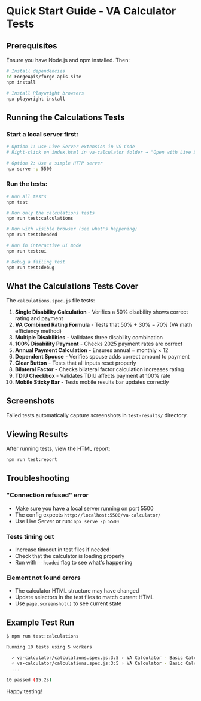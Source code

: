 # Quick Start Guide - VA Calculator Tests

## Prerequisites

Ensure you have Node.js and npm installed. Then:

```bash
# Install dependencies
cd ForgeApis/forge-apis-site
npm install

# Install Playwright browsers
npx playwright install
```

## Running the Calculations Tests

### Start a local server first:

```bash
# Option 1: Use Live Server extension in VS Code
# Right-click on index.html in va-calculator folder → "Open with Live Server"

# Option 2: Use a simple HTTP server
npx serve -p 5500
```

### Run the tests:

```bash
# Run all tests
npm test

# Run only the calculations tests
npm run test:calculations

# Run with visible browser (see what's happening)
npm run test:headed

# Run in interactive UI mode
npm run test:ui

# Debug a failing test
npm run test:debug
```

## What the Calculations Tests Cover

The `calculations.spec.js` file tests:

1. **Single Disability Calculation** - Verifies a 50% disability shows correct rating and payment
2. **VA Combined Rating Formula** - Tests that 50% + 30% = 70% (VA math efficiency method)
3. **Multiple Disabilities** - Validates three disability combination
4. **100% Disability Payment** - Checks 2025 payment rates are correct
5. **Annual Payment Calculation** - Ensures annual = monthly × 12
6. **Dependent Spouse** - Verifies spouse adds correct amount to payment
7. **Clear Button** - Tests that all inputs reset properly
8. **Bilateral Factor** - Checks bilateral factor calculation increases rating
9. **TDIU Checkbox** - Validates TDIU affects payment at 100% rate
10. **Mobile Sticky Bar** - Tests mobile results bar updates correctly

## Screenshots

Failed tests automatically capture screenshots in `test-results/` directory.

## Viewing Results

After running tests, view the HTML report:

```bash
npm run test:report
```

## Troubleshooting

### "Connection refused" error
- Make sure you have a local server running on port 5500
- The config expects `http://localhost:5500/va-calculator/`
- Use Live Server or run: `npx serve -p 5500`

### Tests timing out
- Increase timeout in test files if needed
- Check that the calculator is loading properly
- Run with `--headed` flag to see what's happening

### Element not found errors
- The calculator HTML structure may have changed
- Update selectors in the test files to match current HTML
- Use `page.screenshot()` to see current state

## Example Test Run

```bash
$ npm run test:calculations

Running 10 tests using 5 workers

  ✓ va-calculator/calculations.spec.js:3:5 › VA Calculator - Basic Calculations › Single 50% disability calculates correctly (2.3s)
  ✓ va-calculator/calculations.spec.js:3:5 › VA Calculator - Basic Calculations › Multiple disabilities use VA combined formula (1.8s)
  ...
  
10 passed (15.2s)
```

Happy testing!





